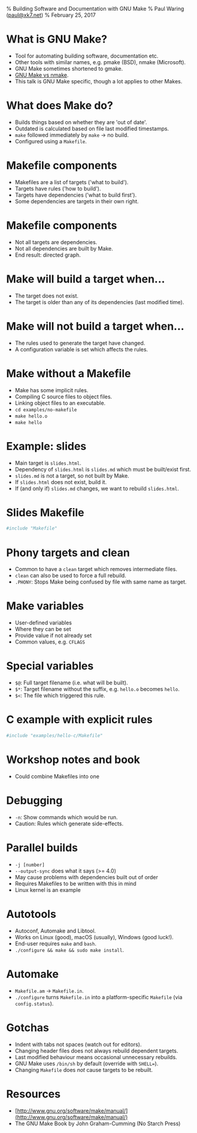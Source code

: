 % Building Software and Documentation with GNU Make
% Paul Waring (paul@xk7.net)
% February 25, 2017

# What is GNU Make?

 - Tool for automating building software, documentation etc.
 - Other tools with similar names, e.g. pmake (BSD), nmake (Microsoft).
 - GNU Make sometimes shortened to gmake.
 - [GNU Make vs nmake](http://nmake.alcatel-lucent.com/faq/gmake.html).
 - This talk is GNU Make specific, though a lot applies to other Makes.

# What does Make do?

 - Builds things based on whether they are 'out of date'.
 - Outdated is calculated based on file last modified timestamps.
 - `make` followed immediately by `make` -> no build.
 - Configured using a `Makefile`.

# Makefile components

 - Makefiles are a list of targets ('what to build').
 - Targets have rules ('how to build').
 - Targets have dependencies ('what to build first').
 - Some dependencies are targets in their own right.

# Makefile components

 - Not all targets are dependencies.
 - Not all dependencies are built by Make.
 - End result: directed graph.

# Make will build a target when...

 - The target does not exist.
 - The target is older than any of its dependencies (last modified time).

# Make will not build a target when...

 - The rules used to generate the target have changed.
 - A configuration variable is set which affects the rules.

# Make without a Makefile

 - Make has some implicit rules.
 - Compiling C source files to object files.
 - Linking object files to an executable.
 - `cd examples/no-makefile`
 - `make hello.o`
 - `make hello`

# Example: slides

 - Main target is `slides.html`.
 - Dependency of `slides.html` is `slides.md` which must be built/exist first.
 - `slides.md` is not a target, so not built by Make.
 - If `slides.html` does not exist, build it.
 - If (and only if) `slides.md` changes, we want to rebuild `slides.html`.

# Slides Makefile

```makefile
#include "Makefile"
```

# Phony targets and clean

 - Common to have a `clean` target which removes intermediate files.
 - `clean` can also be used to force a full rebuild.
 - `.PHONY`: Stops Make being confused by file with same name as target.

# Make variables

 - User-defined variables
 - Where they can be set
 - Provide value if not already set
 - Common values, e.g. `CFLAGS`

# Special variables

 - `$@`: Full target filename (i.e. what will be built).
 - `$*`: Target filename without the suffix, e.g. `hello.o` becomes `hello`.
 - `$<`: The file which triggered this rule.

# C example with explicit rules

```makefile
#include "examples/hello-c/Makefile"
```

# Workshop notes and book

 - Could combine Makefiles into one

# Debugging

 - `-n`: Show commands which would be run.
 - Caution: Rules which generate side-effects.

# Parallel builds

 - `-j [number]`
 - `--output-sync` does what it says (>= 4.0)
 - May cause problems with dependencies built out of order
 - Requires Makefiles to be written with this in mind
 - Linux kernel is an example

# Autotools

 - Autoconf, Automake and Libtool.
 - Works on Linux (good), macOS (usually), Windows (good luck!).
 - End-user requires `make` and `bash`.
 - `./configure && make && sudo make install`.

# Automake

 - `Makefile.am` -> `Makefile.in`.
 - `./configure` turns `Makefile.in` into a platform-specific `Makefile` (via `config.status`).

# Gotchas

 - Indent with tabs not spaces (watch out for editors).
 - Changing header files does not always rebuild dependent targets.
 - Last modified behaviour means occasional unnecessary rebuilds.
 - GNU Make uses `/bin/sh` by default (override with `SHELL=`).
 - Changing `Makefile` does *not* cause targets to be rebuilt.

# Resources

 - [http://www.gnu.org/software/make/manual/](http://www.gnu.org/software/make/manual/)
 - The GNU Make Book by John Graham-Cumming (No Starch Press)
